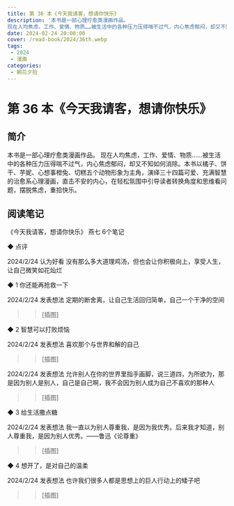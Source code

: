 ```yaml
---
title: 第 36 本《今天我请客，想请你快乐》
description: '本书是一部心理疗愈类漫画作品。
现在人均焦虑，工作、爱情、物质……被生活中的各种压力压得喘不过气，内心焦虑郁闷，却又不知如何消除。本书以橘子、饼干、芋妮、心想事橙兔、切糕五个动物形象为主角，演绎三十四篇可爱、充满智慧的治愈系心理漫画，直击不安的内心，在轻松氛围中引导读者转换角度和思维看问题，摆脱焦虑，重拾快乐。'
date: 2024-02-24 20:00:00
cover: /read-book/2024/36th.webp
tags:
 - 2024
 - 漫画
categories:
 - 朝花夕拾
---
```

# 第 36 本《今天我请客，想请你快乐》

## 简介
本书是一部心理疗愈类漫画作品。
现在人均焦虑，工作、爱情、物质……被生活中的各种压力压得喘不过气，内心焦虑郁闷，却又不知如何消除。本书以橘子、饼干、芋妮、心想事橙兔、切糕五个动物形象为主角，演绎三十四篇可爱、充满智慧的治愈系心理漫画，直击不安的内心，在轻松氛围中引导读者转换角度和思维看问题，摆脱焦虑，重拾快乐。

## 阅读笔记
《今天我请客，想请你快乐》
燕七
6个笔记

◆  点评

2024/2/24 认为好看
没有那么多大道理鸡汤，但也会让你积极向上，享受人生，让自己微笑如花灿烂

◆  1 你还能再抢救一下

2024/2/24 发表想法
定期的断舍离，让自己生活回归简单，自己一个干净的空间
>> [插图]

◆  2 智慧可以打败烦恼

2024/2/24 发表想法
喜欢那个与世界和解的自己
>> [插图]

2024/2/24 发表想法
允许别人在你的世界里指手画脚，说三道四，为所欲为，那是因为别人是别人，自己是自己啊，我不会因为别人成为自己不喜欢的那种人
>> [插图]

◆  3 给生活撒点糖

2024/2/24 发表想法
我一直以为别人尊重我，是因为我优秀。后来我才知道，别人尊重我，是因为别人优秀。——鲁迅《论尊重》
>> [插图]

◆  4 想开了，是对自己的温柔

2024/2/24 发表想法
也许我们很多人都是思想上的巨人行动上的矮子吧
>> [插图]
